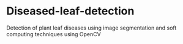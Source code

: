# Diseased-leaf-detection
Detection of plant leaf diseases using image segmentation and soft computing techniques using OpenCV
